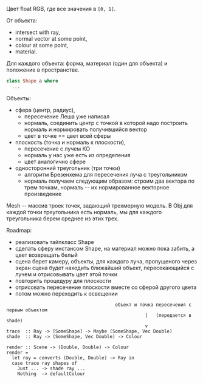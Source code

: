 Цвет float RGB, где все значения в `[0, 1]`.

От объекта:

* intersect with ray,
* normal vector at some point,
* colour at some point,
* material.

Для каждого объекта: форма, материал (один для объекта) и положение в пространстве.

```haskell
class Shape a where
  ...
```

Объекты:

* сфера (центр, радиус),
  - пересечение Леша уже написал
  - нормаль, соединить центр с точкой в которой надо построить нормаль и
    нормировать получившийся вектор
  - цвет в точке == цвет всей сферы
* плоскость (точка и нормаль к плоскости),
  - пересечение с лучем КО
  - нормаль у нас уже есть из определения
  - цвет аналогично сфере
* односторонний треугольник (три точки)
  - алгоритм Брезенхема для пересечения луча с треугольником
  - нормаль получаем следующим образом: строим два вектора по трем точкам,
    нормаль -- их нормированное векторное произведение

Mesh -- массив троек точек, задающий трехмерную модель. В Obj для каждой точки треугольника
есть нормаль, мы для каждого треугольника берем среднее из этих трех.

Roadmap:

- реализовать тайпкласс Shape
- сделать сферу инстансом Shape, на материал можно пока забить, а цвет возвращать белый
- сцена берет камеру, объекты, для каждого луча, пропущеного через экран сцена будет
  находить ближайший объект, пересекающийся с лучем и отрисовывать цвет этой точки
- повторить процедуру для плоскости
- отрисовать пересечение плоскости вместе со сферой другого цвета
- потом можно переходить к освещении

```
                                        объект и точка пересечения с первым объектом
                                                   |   (передается в shade)
                                                   v
trace  :: Ray -> [SomeShape] -> Maybe (SomeShape, Vec Double)
shade  :: Ray -> (SomeShape, Vec Double) -> Colour

render :: Scene -> (Double, Double) -> Colour
render =
  let ray = converts (Double, Double) -> Ray in
  case trace ray shapes of
    Just ... -> shade ray ...
    Nothing  -> defaultColour
```
